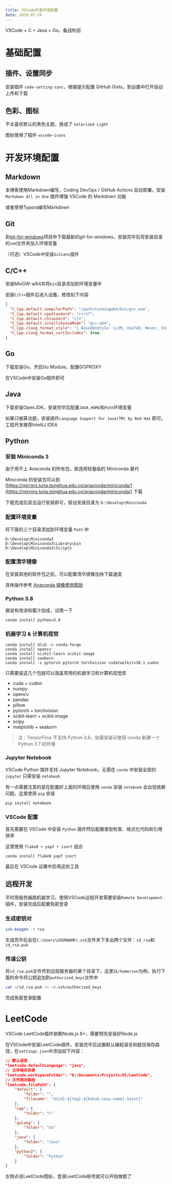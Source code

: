 ```yaml
---
title: VSCode开发环境配置
date: 2020-07-26
---
```


VSCode + C + Java + Go，备战秋招

<!--more-->

# 基础配置

## 插件、设置同步

安装插件 `code-setting-sync`，根据提示配置 GitHub Gists，到设置中打开自动上传和下载

## 色彩、图标

不太喜欢默认的黑色主题，换成了 `Solarized Light`

图标使用了插件 `vscode-icons`

# 开发环境配置

## Markdown

本博客使用Markdown编写，Coding DevOps / GitHub Actions 自动部署。安装 `Markdown All in One` 插件增强 VSCode 的 Markdown 功能

或者使用Typora编写Markdown

## Git

到[git-for-windows](https://github.com/git-for-windows/git/releases)项目中下载最新的git-for-windows，安装完毕后将安装目录的`cmd`文件夹加入环境变量

（可选）VSCode中安装`GitLens`插件

## C/C++

安装MinGW-w64并将`bin`目录添加到环境变量中

安装`C/C++`插件后进入设置，修改如下内容

```json
{
  "C_Cpp.default.compilerPath": "/path/to/mingw64/bin/gcc.exe",
  "C_Cpp.default.cppStandard": "c++17",
  "C_Cpp.default.cStandard": "c11",
  "C_Cpp.default.intelliSenseMode": "gcc-x64",
  "C_Cpp.clang_format_style": "{ BasedOnStyle: LLVM, UseTab: Never, IndentWidth: 4, TabWidth: 4}",
  "C_Cpp.clang_format_sortIncludes": true
}
```

## Go

下载安装Go，开启Go Module，配置GOPROXY

在VSCode中安装Go插件即可

## Java

下载安装OpenJDK，安装完毕后配置`JAVA_HOME`和`Path`环境变量

如果只做算法题，安装插件`Language Support for Java(TM) by Red Hat` 即可。工程开发推荐IntelliJ IDEA

## Python

### 安装 Miniconda 3

由于用不上 Anaconda 的所有包，故选用轻量级的 Miniconda 替代

Miniconda 的安装包可以到 [https://mirrors.tuna.tsinghua.edu.cn/anaconda/miniconda/](https://mirrors.tuna.tsinghua.edu.cn/anaconda/miniconda/) 下载

下载完成后双击运行安装即可，假设安装目录为 `D:\Develop\Miniconda`

### 配置环境变量

将下面的三个目录添加到环境变量 `Path` 中

```text
D:\Develop\Miniconda3
D:\Develop\Miniconda3\Library\bin
D:\Develop\Miniconda3\Scripts
```

### 配置清华镜像

在安装其他的软件包之前，可以配置清华镜像加快下载速度

具体操作参考 [Anaconda 镜像使用帮助](https://mirrors.tuna.tsinghua.edu.cn/help/anaconda/)

### Python 3.8

据说有改进和蜜汁加成，试用一下

```
conda install python=3.8
```

### 机器学习 & 计算机视觉

```
conda install dlib -c conda-forge
conda install opencv
conda install scikit-learn scikit-image
conda install seaborn
conda install -c pytorch pytorch torchvision cudatoolkit=10.1 cudnn
```

只需要装这几个包就可以涵盖常用的机器学习和计算机视觉库

- cuda + cudnn
- numpy
- opencv
- pandas
- pillow
- pytorch + torchvision
- scikit-learn + scikit-image
- scipy
- matplotlib + seaborn

> 注：TensorFlow 不支持 Python 3.8，如需安装可使用 conda 新建一个 Python 3.7 的环境

### Jupyter Notebook

VSCode Python 插件支持 Jupyter Notebook，无需在 `conda` 中安装全部的 `jupyter` 只需安装 `notebook`

有一点需要注意的是在配置好上面的环境后使用 `conda` 安装 `notebook` 会出现依赖问题，这里使用 `pip` 安装

```
pip install notebook
```

### VSCode 配置

首先需要在 VSCode 中安装 `Python` 插件然后配置类型检查、格式化代码和引用排序

这里使用 `flake8 + yapf + isort` 组合

```
conda install flake8 yapf isort
```

最后在 VSCode 设置中启用这些工具

## 远程开发

平时用服务器跑机器学习，使用VSCode远程开发需要安装`Remote Development`插件，安装完成后配置免密登录

### 生成密钥对

```sh
ssh-keygen -t rsa
```

生成完毕后会在`C:\Users\USERNAME\.ssh`文件夹下多出两个文件：`id_rsa`和`id_rsa.pub`

### 传递公钥

将`id_rsa.pub`文件传到远程服务器的某个目录下，这里以`/home/sun`为例，执行下面的命令将公钥追加到`authorized_keys`文件中

```sh
cat ~/id_rsa.pub >> ~/.ssh/authorized_keys
```

完成免密登录配置

# LeetCode

VSCode LeetCode插件依赖Node.js 8+，需要预先安装好Node.js

在VSCode中安装LeetCode插件，安装完毕后设置默认编程语言和题目保存路径，在`settings.json`中添加如下内容：

```json
// 默认语言
"leetcode.defaultLanguage": "java",
// 文件保存目录
"leetcode.workspaceFolder": "D:/Documents/Projects/OI/LeetCode",
// 文件相对路径
"leetcode.filePath": {
    "default": {
        "folder": "",
        "filename": "${id}-${tag}-${kebab-case-name}.${ext}"
    },
    "cpp": {
        "folder": "C"
    },
    "golang": {
        "folder": "Go"
    },
    "java": {
        "folder": "Java"
    },
    "python3": {
        "folder": "Python"
    }
}
```

左侧点击LeetCode图标，登录LeetCode账号就可以开始做题了